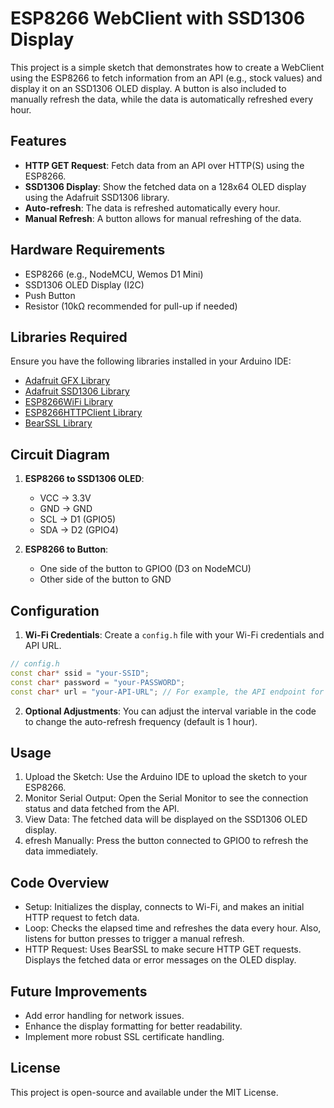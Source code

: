 # ESP8266 WebClient with SSD1306 Display

This project is a simple sketch that demonstrates how to create a WebClient using the ESP8266 to fetch information from an API (e.g., stock values) and display it on an SSD1306 OLED display. A button is also included to manually refresh the data, while the data is automatically refreshed every hour.

## Features

- **HTTP GET Request**: Fetch data from an API over HTTP(S) using the ESP8266.
- **SSD1306 Display**: Show the fetched data on a 128x64 OLED display using the Adafruit SSD1306 library.
- **Auto-refresh**: The data is refreshed automatically every hour.
- **Manual Refresh**: A button allows for manual refreshing of the data.

## Hardware Requirements

- ESP8266 (e.g., NodeMCU, Wemos D1 Mini)
- SSD1306 OLED Display (I2C)
- Push Button
- Resistor (10kΩ recommended for pull-up if needed)

## Libraries Required

Ensure you have the following libraries installed in your Arduino IDE:

- [Adafruit GFX Library](https://github.com/adafruit/Adafruit-GFX-Library)
- [Adafruit SSD1306 Library](https://github.com/adafruit/Adafruit_SSD1306)
- [ESP8266WiFi Library](https://arduino-esp8266.readthedocs.io/en/latest/esp8266wifi/readme.html)
- [ESP8266HTTPClient Library](https://github.com/esp8266/Arduino/tree/master/libraries/ESP8266HTTPClient)
- [BearSSL Library](https://github.com/esp8266/Arduino/tree/master/libraries/ESP8266WiFi/src/BearSSL)

## Circuit Diagram

1. **ESP8266 to SSD1306 OLED**:
   - VCC -> 3.3V
   - GND -> GND
   - SCL -> D1 (GPIO5)
   - SDA -> D2 (GPIO4)

2. **ESP8266 to Button**:
   - One side of the button to GPIO0 (D3 on NodeMCU)
   - Other side of the button to GND

## Configuration

1. **Wi-Fi Credentials**: Create a `config.h` file with your Wi-Fi credentials and API URL.

```cpp
// config.h
const char* ssid = "your-SSID";
const char* password = "your-PASSWORD";
const char* url = "your-API-URL"; // For example, the API endpoint for stock values
```

2. **Optional Adjustments**: You can adjust the interval variable in the code to change the auto-refresh frequency (default is 1 hour).

## Usage
1. Upload the Sketch: Use the Arduino IDE to upload the sketch to your ESP8266.
2. Monitor Serial Output: Open the Serial Monitor to see the connection status and data fetched from the API.
3. View Data: The fetched data will be displayed on the SSD1306 OLED display.
4. efresh Manually: Press the button connected to GPIO0 to refresh the data immediately.

## Code Overview
* Setup: Initializes the display, connects to Wi-Fi, and makes an initial HTTP request to fetch data.
* Loop: Checks the elapsed time and refreshes the data every hour. Also, listens for button presses to trigger a manual refresh.
* HTTP Request: Uses BearSSL to make secure HTTP GET requests. Displays the fetched data or error messages on the OLED display.

## Future Improvements
* Add error handling for network issues.
* Enhance the display formatting for better readability.
* Implement more robust SSL certificate handling.

## License
This project is open-source and available under the MIT License.